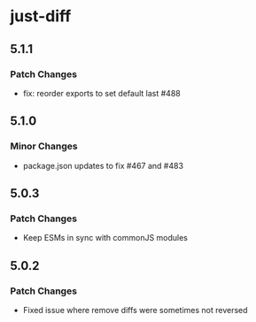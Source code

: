 # just-diff

## 5.1.1

### Patch Changes

- fix: reorder exports to set default last #488

## 5.1.0

### Minor Changes

- package.json updates to fix #467 and #483

## 5.0.3

### Patch Changes

- Keep ESMs in sync with commonJS modules

## 5.0.2

### Patch Changes

- Fixed issue where remove diffs were sometimes not reversed
